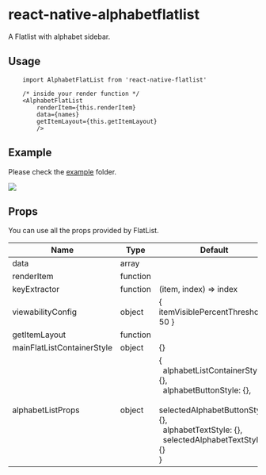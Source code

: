 # react-native-alphabetflatlist

A Flatlist with alphabet sidebar.

## Usage

```
    import AlphabetFlatList from 'react-native-flatlist'

    /* inside your render function */
    <AlphabetFlatList
        renderItem={this.renderItem}
        data={names}
        getItemLayout={this.getItemLayout}
        />
```

## Example

Please check the [example](https://github.com/ayushnawani/react-native-alphabetflatlist/blob/master/example/AlphabetFlatListExample.js) folder.

![](https://github.com/ayushnawani/react-native-alphabetflatlist/blob/master/example/demo.gif)

## Props

You can use all the props provided by FlatList.

| Name                       | Type     | Default                                                                                                                                                                                             | Required |
| -------------------------- | -------- | --------------------------------------------------------------------------------------------------------------------------------------------------------------------------------------------------- | -------- |
| data                       | array    |                                                                                                                                                                                                     | YES      |
| renderItem                 | function |                                                                                                                                                                                                     | YES      |
| keyExtractor               | function | (item, index) => index                                                                                                                                                                              |          |
| viewabilityConfig          | object   | { itemVisiblePercentThreshold: 50 }                                                                                                                                                                 |          |
| getItemLayout              | function |                                                                                                                                                                                                     | YES      |
| mainFlatListContainerStyle | object   | {}                                                                                                                                                                                                  |          |
| alphabetListProps          | object   | { <br>&ensp;alphabetListContainerStyle: {},<br>&ensp;alphabetButtonStyle: {},<br>&ensp;selectedAlphabetButtonStyle: {},<br>&ensp;alphabetTextStyle: {},<br>&ensp;selectedAlphabetTextStyle: {}<br>} |          |
